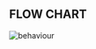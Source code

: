 ## FLOW CHART
![behaviour](https://user-images.githubusercontent.com/98818208/156870844-72b91fd7-e7a1-4174-8416-f34477ca91c8.jpeg)
